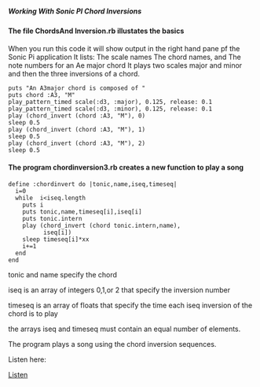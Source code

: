 ##### Working With Sonic PI Chord Inversions
#### The file ChordsAnd Inversion.rb illustates the basics
When you run this code it will show output in the right hand pane pf the Sonic Pi application
It lists:
The scale names
The chord names, and
The note numbers for an Ae major chord
It plays two scales major and minor and then the three inversions of a chord.

```
puts "An A3major chord is composed of "
puts chord :A3, "M"
play_pattern_timed scale(:d3, :major), 0.125, release: 0.1
play_pattern_timed scale(:d3, :minor), 0.125, release: 0.1
play (chord_invert (chord :A3, "M"), 0)
sleep 0.5
play (chord_invert (chord :A3, "M"), 1)
sleep 0.5
play (chord_invert (chord :A3, "M"), 2)
sleep 0.5
```
#### The program chordinversion3.rb creates a new function to play a song

```
define :chordinvert do |tonic,name,iseq,timeseq|
  i=0
  while  i<iseq.length
    puts i
    puts tonic,name,timeseq[i],iseq[i]
    puts tonic.intern
    play (chord_invert (chord tonic.intern,name),
          iseq[i])
    sleep timeseq[i]*xx
    i+=1
  end
end
```
tonic and name specify the chord

iseq is an array of integers 0,1,or 2  that specify the inversion number

timeseq is an array of floats that specify the time each iseq inversion of the chord is to play

the arrays iseq and timeseq must contain an equal number of elements.

The program plays a song using the chord inversion sequences.

Listen here:

[Listen]( https://drive.google.com/open?id=0BxMOEsGLzwfeenlPelBaZk44c28 )
